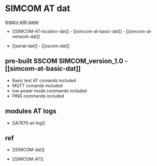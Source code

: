 
# SIMCOM AT dat 

[legacy wiki page ](https://w.electrodragon.com/w/SIM7020_AT)


- [[SIMCOM-AT-location-dat]] - [[simcom-at-basic-dat]] - [[simcom-at-network-dat]]

- [[serial-dat]] - [[sscom-dat]]


## pre-built SSCOM SIMCOM_version_1.0 - [[simcom-at-basic-dat]]

- Basic test AT comands included 
- MQTT comands included 
- low power mode commands included 
- PING commands included 

## modules AT logs 

- [[A7670-at-log]]


## ref 

- [[SIMCOM-dat]]

- [[SIMCOM-AT]] 